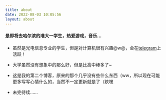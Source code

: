 ```yaml
---
title: about
date: 2022-08-03 10:05:56
layout: about
---
```


#### 是即将去哈尔滨的~~准~~大一学生，热爱游戏，音乐...

+ 虽然是光电信息专业的学生，但是对计算机很有兴趣@w@，会在[telegram](https://t.me/aldric_li)上活跃！

+ 大学虽然没有想象中的那么好，但是比高中棒多了~

+ 这是我的第二个博客，原来的那个几乎没有些什么东西（ww，所以现在可能更多写写心情什么的，当然不一定更新就是了（欸嘿

+ 未完待续......
